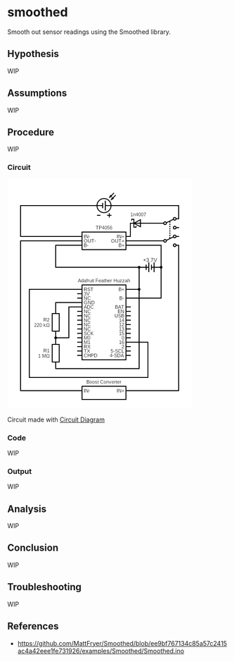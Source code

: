 # smoothed

Smooth out sensor readings using the Smoothed library.

## Hypothesis

WIP

## Assumptions

WIP

## Procedure

WIP

### Circuit

![](./images/circuit.png)

Circuit made with [Circuit Diagram](https://www.circuit-diagram.org/)

### Code

WIP

### Output

WIP

## Analysis

WIP

## Conclusion

WIP

## Troubleshooting

WIP

## References
- https://github.com/MattFryer/Smoothed/blob/ee9bf767134c85a57c2415ac4a42eee1fe731926/examples/Smoothed/Smoothed.ino
